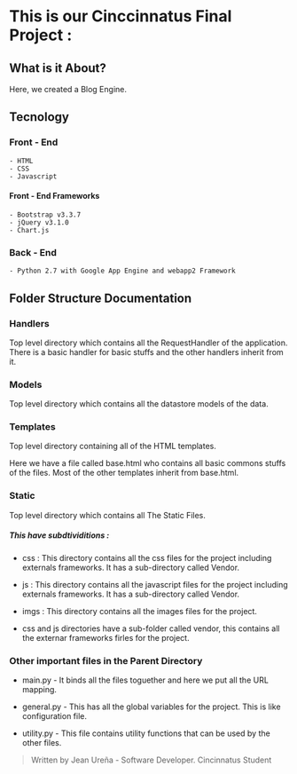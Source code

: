 # This is our Cinccinnatus Final Project :


## What is it About?

Here, we created a Blog Engine. 

## Tecnology

### Front - End

	- HTML
	- CSS
	- Javascript
	
#### Front - End Frameworks

	- Bootstrap v3.3.7
	- jQuery v3.1.0
	- Chart.js

### Back - End

	- Python 2.7 with Google App Engine and webapp2 Framework

## Folder Structure Documentation

### Handlers

Top level directory which contains all the RequestHandler of the application. There is a basic handler for basic stuffs and the other handlers inherit from it. 

### Models

Top level directory which contains all the datastore models of the data.

### Templates

Top level directory containing all of the HTML templates.

Here we have a file called base.html who contains all basic commons stuffs of the files. Most of the other templates inherit from base.html.

### Static

Top level directory which contains all The Static Files.

##### This have subdtividitions :

* css : This directory contains all the css files for the project including externals frameworks. It has a sub-directory called Vendor.

* js : This directory contains all the javascript files for the project including externals frameworks. It has a sub-directory called Vendor.

* imgs : This directory contains all the images files for the project.

* css and js directories have a sub-folder called vendor, this contains all the externar frameworks firles for the project.

### Other important files in the Parent Directory

* main.py - It binds all the files toguether and here we put all  the URL mapping.

* general.py - This has all the global variables for the project. This is like configuration file.

* utility.py - This file contains utility functions that can be used by the other files.


> Written by Jean Ureña - Software Developer. Cincinnatus Student